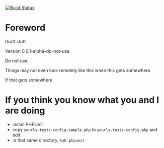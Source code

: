[![Build Status](https://travis-ci.org/LeoColomb/YOURLS-unit-tests.png?branch=master)](https://travis-ci.org/LeoColomb/YOURLS-unit-tests)

# Foreword

Draft stuff.

Version 0.0.1-alpha-do-not-use.

Do not use.

Things may not even look remotely like this when this gets somewhere.

If that gets somewhere.


# If you think you know what you and I are doing

- install PHPUnit
- copy `yourls-tests-config-sample.php` to `yourls-tests-config.php` and edit
- in that same directory, run: `phpunit`
